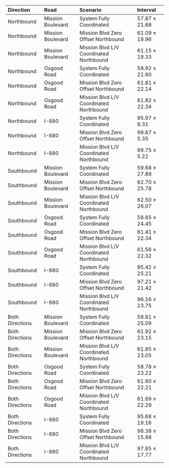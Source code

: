 | Direction       | Road              | Scenario                                | Interval      |
|:----------------|:------------------|:----------------------------------------|:--------------|
| Northbound      | Mission Boulevard | System Fully Coordinated                | 57.87 ± 21.68 |
| Northbound      | Mission Boulevard | Mission Blvd Zero Offset Northbound     | 61.09 ± 19.96 |
| Northbound      | Mission Boulevard | Mission Blvd L/V Coordinated Northbound | 61.15 ± 19.33 |
| Northbound      | Osgood Road       | System Fully Coordinated                | 58.92 ± 21.90 |
| Northbound      | Osgood Road       | Mission Blvd Zero Offset Northbound     | 61.81 ± 22.14 |
| Northbound      | Osgood Road       | Mission Blvd L/V Coordinated Northbound | 61.82 ± 22.34 |
| Northbound      | I-680             | System Fully Coordinated                | 95.97 ± 9.31  |
| Northbound      | I-680             | Mission Blvd Zero Offset Northbound     | 99.67 ± 5.35  |
| Northbound      | I-680             | Mission Blvd L/V Coordinated Northbound | 99.75 ± 5.22  |
| Southbound      | Mission Boulevard | System Fully Coordinated                | 59.68 ± 27.89 |
| Southbound      | Mission Boulevard | Mission Blvd Zero Offset Northbound     | 62.70 ± 25.78 |
| Southbound      | Mission Boulevard | Mission Blvd L/V Coordinated Northbound | 62.50 ± 26.07 |
| Southbound      | Osgood Road       | System Fully Coordinated                | 58.65 ± 24.45 |
| Southbound      | Osgood Road       | Mission Blvd Zero Offset Northbound     | 61.41 ± 22.34 |
| Southbound      | Osgood Road       | Mission Blvd L/V Coordinated Northbound | 61.56 ± 22.32 |
| Southbound      | I-680             | System Fully Coordinated                | 95.42 ± 25.21 |
| Southbound      | I-680             | Mission Blvd Zero Offset Northbound     | 97.21 ± 21.42 |
| Southbound      | I-680             | Mission Blvd L/V Coordinated Northbound | 96.16 ± 23.75 |
| Both Directions | Mission Boulevard | System Fully Coordinated                | 58.81 ± 25.09 |
| Both Directions | Mission Boulevard | Mission Blvd Zero Offset Northbound     | 61.92 ± 23.15 |
| Both Directions | Mission Boulevard | Mission Blvd L/V Coordinated Northbound | 61.85 ± 23.05 |
| Both Directions | Osgood Road       | System Fully Coordinated                | 58.78 ± 23.22 |
| Both Directions | Osgood Road       | Mission Blvd Zero Offset Northbound     | 61.60 ± 22.21 |
| Both Directions | Osgood Road       | Mission Blvd L/V Coordinated Northbound | 61.69 ± 22.29 |
| Both Directions | I-680             | System Fully Coordinated                | 95.68 ± 19.16 |
| Both Directions | I-680             | Mission Blvd Zero Offset Northbound     | 98.38 ± 15.98 |
| Both Directions | I-680             | Mission Blvd L/V Coordinated Northbound | 97.85 ± 17.77 |